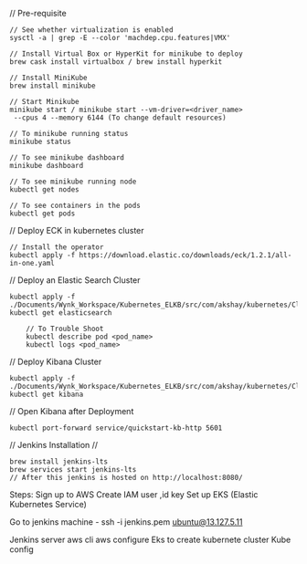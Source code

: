 // Pre-requisite
    
    // See whether virtualization is enabled
    sysctl -a | grep -E --color 'machdep.cpu.features|VMX'
    
    // Install Virtual Box or HyperKit for minikube to deploy
    brew cask install virtualbox / brew install hyperkit
    
    // Install MiniKube
    brew install minikube
    
    // Start Minikube
    minikube start / minikube start --vm-driver=<driver_name>
     --cpus 4 --memory 6144 (To change default resources)
    
    // To minikube running status
    minikube status
    
    // To see minikube dashboard
    minikube dashboard
    
    // To see minikube running node
    kubectl get nodes
    
    // To see containers in the pods
    kubectl get pods
    
// Deploy ECK in kubernetes cluster

    // Install the operator
    kubectl apply -f https://download.elastic.co/downloads/eck/1.2.1/all-in-one.yaml
    
// Deploy an Elastic Search Cluster
    
    kubectl apply -f ./Documents/Wynk_Workspace/Kubernetes_ELKB/src/com/akshay/kubernetes/Clusters/ESCluster/es.yml
    kubectl get elasticsearch
        
        // To Trouble Shoot
        kubectl describe pod <pod_name>
        kubectl logs <pod_name>
    
//  Deploy Kibana Cluster 
 
    kubectl apply -f ./Documents/Wynk_Workspace/Kubernetes_ELKB/src/com/akshay/kubernetes/Clusters/KibanaCluster/kibana.yml
    kubectl get kibana
    
// Open Kibana after Deployment

    kubectl port-forward service/quickstart-kb-http 5601  
    
// Jenkins Installation //

    brew install jenkins-lts
    brew services start jenkins-lts
    // After this jenkins is hosted on http://localhost:8080/
     
   
   Steps: 
   Sign up to AWS
   Create IAM user ,id key
   Set up EKS (Elastic Kubernetes Service)
   
   Go to jenkins machine - ssh -i jenkins.pem  ubuntu@13.127.5.11
    
 
   
   
   Jenkins server
   aws cli
   aws configure
   Eks to create kubernete cluster
   Kube config 
      